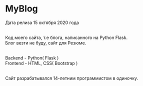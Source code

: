 # MyBlog

Дата релиза 15 октября 2020 года<br><br>

Код моего сайта, т.е блога, написанного на Python Flask. <br>
Блог везти не буду, сайт для Резюме. <br><br>

Backend - Python( Flask )<br>
Frontend - HTML, CSS( Bootstrap )<br><br>

Сайт разрабатывался 14-летним программистом в одиночку. <br><br>
